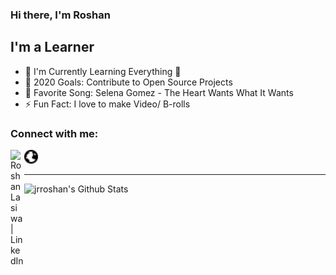 ### Hi there, I'm Roshan

## I'm a Learner
- 🍒 I'm Currently Learning Everything 🤣
- 🥅 2020 Goals: Contribute to Open Source Projects
- 🎵 Favorite Song: Selena Gomez - The Heart Wants What It Wants
- ⚡ Fun Fact: I love to make Video/ B-rolls

### Connect with me:

[<img aligh="left" alt="roshanlasiwa.com.np" width="22px" src="https://raw.githubusercontent.com/iconic/open-iconic/master/svg/globe.svg"/>][website]
[<img align="left" alt="RoshanLasiwa | LinkedIn" width="22px" src="https://cdn.jsdelivr.net/npm/simple-icons@v3/icons/linkedin.svg" />][linkedin]

<!-- <details>
  <summary>:zap: Github Stats</summary>

  []

</details> -->

---

<img align="left" alt="jrroshan's Github Stats" src="https://github-readme-stats-git-master.jrroshan.vercel.app//api?username=jrroshan&show_icons=true&hide_border=true" />

[website]: https://roshanlasiwa.com.np
[linkedin]: https://www.linkedin.com/in/roshan-lasiwa-3384651a2/
